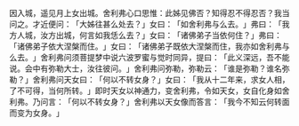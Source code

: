 因入城，遥见月上女出城。舍利弗心口思惟：此姊见佛否？知得忍不得忍否？我当问之。才近便问：​「大姊往甚么处去？​」女曰：​「如舍利弗与么去。​」弗曰：​「我方人城，汝方出城，何言如我恁么去？​」女曰：​「诸佛弟子当依何住？​」弗曰：​「诸佛弟子依大涅槃而住。​」女曰：​「诸佛弟子既依大涅槃而住，我亦如舍利弗与么去。​」舍利弗问须菩提梦中说六波罗蜜与觉时同异，提曰：​「此义深远，吾不能说。会中有弥勒大士，汝往彼问。​」舍利弗问弥勒，弥勒云：​「谁是弥勒？谁名弥勒？​」舍利弗问天女曰：​「何以不转女身？​」女曰：​「我从十二年来，求女人相，了不可得，当何所转。​」即时天女以神通力，变舍利弗，令如天女，女自化身如舍利弗。乃问言：​「何以不转女身？​」舍利弗以天女像而答言：​「我今不知云何转面而变为女身。​」